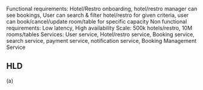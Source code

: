Functional requirements: Hotel/Restro onboarding, hotel/restro manager can see bookings, User can search & filter hotel/restro for given criteria, user can book/cancel/update room/table for specific capacity
Non functional requirements: Low latency, High availability
Scale: 500k hotels/restro, 10M rooms/tables
Services: User service, Hotel/restro service, Booking service, search service, payment service, notification service, Booking Management Service

HLD
----

(a) 
